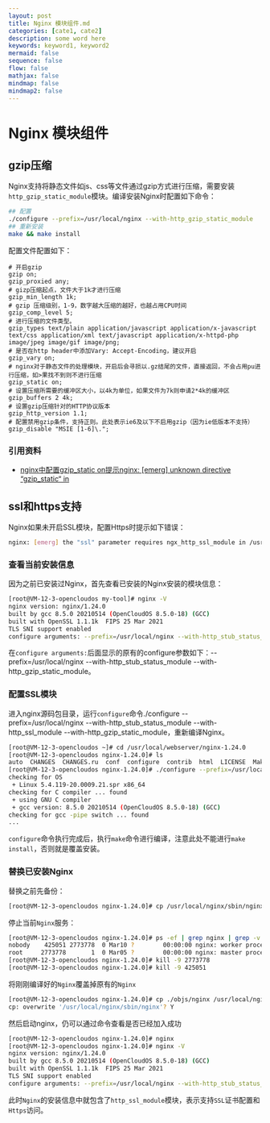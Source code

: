 ```yaml
---
layout: post
title: Nginx 模块组件.md
categories: [cate1, cate2]
description: some word here
keywords: keyword1, keyword2
mermaid: false
sequence: false
flow: false
mathjax: false
mindmap: false
mindmap2: false
---
```

# Nginx 模块组件

## gzip压缩

Nginx支持将静态文件如js、css等文件通过gzip方式进行压缩，需要安装`http_gzip_static_module`模块。编译安装Nginx时配置如下命令：

```sh
## 配置
./configure --prefix=/usr/local/nginx --with-http_gzip_static_module
## 重新安装
make && make install
```



配置文件配置如下：

```nginx
# 开启gzip
gzip on;
gzip_proxied any;
# gizp压缩起点，文件大于1k才进行压缩
gzip_min_length 1k;
# gzip 压缩级别，1-9，数字越大压缩的越好，也越占用CPU时间
gzip_comp_level 5;
# 进行压缩的文件类型。
gzip_types text/plain application/javascript application/x-javascript text/css application/xml text/javascript application/x-httpd-php image/jpeg image/gif image/png;
# 是否在http header中添加Vary: Accept-Encoding，建议开启
gzip_vary on;
# nginx对于静态文件的处理模块，开启后会寻损以.gz结尾的文件，直接返回，不会占用pu进行压缩，如>果找不到则不进行压缩
gzip_static on;
# 设置压缩所需要的缓冲区大小，以4k为单位，如果文件为7k则申请2*4k的缓冲区
gzip_buffers 2 4k;
# 设置gzip压缩针对的HTTP协议版本
gzip_http_version 1.1;
# 配置禁用gzip条件，支持正则。此处表示ie6及以下不启用gzip（因为ie低版本不支持）
gzip_disable "MSIE [1-6]\.";
```



### 引用资料

- [nginx中配置gzip_static on提示nginx: [emerg] unknown directive “gzip_static“ in](https://blog.csdn.net/github_38924695/article/details/108773173)



## ssl和https支持

Nginx如果未开启SSL模块，配置Https时提示如下错误：

```sh
nginx: [emerg] the "ssl" parameter requires ngx_http_ssl_module in /usr/local/nginx/conf/nginx.conf
```



### 查看当前安装信息

因为之前已安装过Nginx，首先查看已安装的Nginx安装的模块信息：

```sh
[root@VM-12-3-opencloudos my-tool]# nginx -V
nginx version: nginx/1.24.0
built by gcc 8.5.0 20210514 (OpenCloudOS 8.5.0-18) (GCC) 
built with OpenSSL 1.1.1k  FIPS 25 Mar 2021
TLS SNI support enabled
configure arguments: --prefix=/usr/local/nginx --with-http_stub_status_module --with-http_gzip_static_module
```



在`configure arguments:`后面显示的原有的configure参数如下：--prefix=/usr/local/nginx --with-http_stub_status_module --with-http_gzip_static_module。



### 配置SSL模块

进入nginx源码包目录，运行`configure`命令./configure --prefix=/usr/local/nginx --with-http_stub_status_module --with-http_ssl_module --with-http_gzip_static_module，重新编译Nginx。

```sh
[root@VM-12-3-opencloudos ~]# cd /usr/local/webserver/nginx-1.24.0
[root@VM-12-3-opencloudos nginx-1.24.0]# ls
auto  CHANGES  CHANGES.ru  conf  configure  contrib  html  LICENSE  Makefile  man  objs  README  src
[root@VM-12-3-opencloudos nginx-1.24.0]# ./configure --prefix=/usr/local/nginx --with-http_stub_status_module --with-http_ssl_module --with-http_gzip_static_module
checking for OS
 + Linux 5.4.119-20.0009.21.spr x86_64
checking for C compiler ... found
 + using GNU C compiler
 + gcc version: 8.5.0 20210514 (OpenCloudOS 8.5.0-18) (GCC) 
checking for gcc -pipe switch ... found
...
```



`configure`命令执行完成后，执行`make`命令进行编译，注意此处不能进行`make install`，否则就是覆盖安装。



### 替换已安装Nginx

替换之前先备份：

```sh
[root@VM-12-3-opencloudos nginx-1.24.0]# cp /usr/local/nginx/sbin/nginx /usr/local/nginx/sbin/nginx.bak
```



停止当前`Nginx`服务：

```sh
[root@VM-12-3-opencloudos nginx-1.24.0]# ps -ef | grep nginx | grep -v grep
nobody    425051 2773778  0 Mar10 ?        00:00:00 nginx: worker process
root     2773778       1  0 Mar05 ?        00:00:00 nginx: master process nginx
[root@VM-12-3-opencloudos nginx-1.24.0]# kill -9 2773778
[root@VM-12-3-opencloudos nginx-1.24.0]# kill -9 425051
```



将刚刚编译好的`Nginx`覆盖掉原有的`Nginx`

```sh
[root@VM-12-3-opencloudos nginx-1.24.0]# cp ./objs/nginx /usr/local/nginx/sbin/
cp: overwrite '/usr/local/nginx/sbin/nginx'? Y
```



然后启动nginx，仍可以通过命令查看是否已经加入成功

```sh
[root@VM-12-3-opencloudos nginx-1.24.0]# nginx
[root@VM-12-3-opencloudos nginx-1.24.0]# nginx -V
nginx version: nginx/1.24.0
built by gcc 8.5.0 20210514 (OpenCloudOS 8.5.0-18) (GCC) 
built with OpenSSL 1.1.1k  FIPS 25 Mar 2021
TLS SNI support enabled
configure arguments: --prefix=/usr/local/nginx --with-http_stub_status_module --with-http_ssl_module --with-http_gzip_static_module
```



此时`Nginx`的安装信息中就包含了`http_ssl_module`模块，表示支持`SSL`证书配置和`Https`访问。
